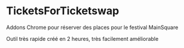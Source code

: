 # TicketsForTicketswap

Addons Chrome pour réserver des places pour le festival MainSquare

Outil très rapide créé en 2 heures, très facilement améliorable
